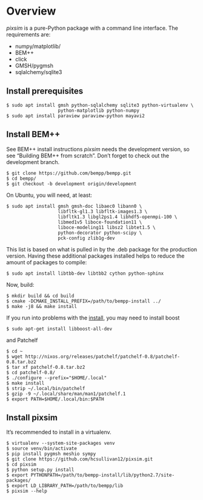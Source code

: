 # Overview
*pixsim* is a pure-Python package with a command line interface. The requirements are:

- numpy/matplotlib/
- BEM++
- click
- GMSH/pygmsh
- sqlalchemy/sqlite3

## Install prerequisites
```
$ sudo apt install gmsh python-sqlalchemy sqlite3 python-virtualenv \
                   python-matplotlib python-numpy
$ sudo apt install paraview paraview-python mayavi2
```

## Install BEM++
See BEM++ install instructions *pixsim* needs the development version, so see “Building BEM++ from scratch”. Don’t forget to check out the development branch.
```
$ git clone https://github.com/bempp/bempp.git
$ cd bempp/
$ git checkout -b development origin/development
```
On Ubuntu, you will need, at least:
```
$ sudo apt install gmsh gmsh-doc libaec0 libann0 \
                   libfltk-gl1.3 libfltk-images1.3 \
                   libfltk1.3 libgl2ps1.4 libhdf5-openmpi-100 \
                   libmed1v5 liboce-foundation11 \
                   liboce-modeling11 libsz2 libtet1.5 \
                   python-decorator python-scipy \
                   pck-config zlib1g-dev
```
This list is based on what is pulled in by the .deb package for the production version. Having these additional packages installed helps to reduce the amount of packages to compile:
```
$ sudo apt install libtbb-dev libtbb2 cython python-sphinx
```
Now, build:
```
$ mkdir build && cd build
$ cmake -DCMAKE_INSTALL_PREFIX=/path/to/bempp-install ../
$ make -j8 && make install
```
If you run into problems with the [install](http://roybijster.nl/2018/08/installing-bem-from-source/), you may need to install boost
```
$ sudo apt-get install libboost-all-dev
```
and Patchelf
```
$ cd ~
$ wget http://nixos.org/releases/patchelf/patchelf-0.8/patchelf-0.8.tar.bz2
$ tar xf patchelf-0.8.tar.bz2
$ cd patchelf-0.8/
$ ./configure --prefix="$HOME/.local"
$ make install
$ strip ~/.local/bin/patchelf
$ gzip -9 ~/.local/share/man/man1/patchelf.1
$ export PATH=$HOME/.local/bin:$PATH
```

## Install pixsim
It’s recommended to install in a virtualenv.
```
$ virtualenv --system-site-packages venv
$ source venv/bin/activate
$ pip install pygmsh meshio sympy
$ git clone https://github.com/hcsullivan12/pixsim.git
$ cd pixsim
$ python setup.py install
$ export PYTHONPATH=/path/to/bempp-install/lib/python2.7/site-packages/
$ export LD_LIBRARY_PATH=/path/to/bempp/lib
$ pixsim --help
```
